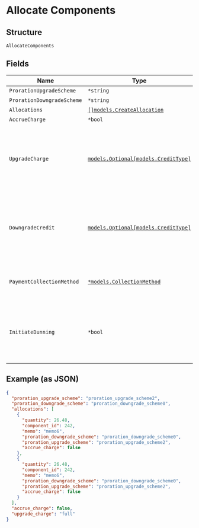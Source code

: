 
# Allocate Components

## Structure

`AllocateComponents`

## Fields

| Name | Type | Tags | Description |
|  --- | --- | --- | --- |
| `ProrationUpgradeScheme` | `*string` | Optional | - |
| `ProrationDowngradeScheme` | `*string` | Optional | - |
| `Allocations` | [`[]models.CreateAllocation`](../../doc/models/create-allocation.md) | Optional | - |
| `AccrueCharge` | `*bool` | Optional | - |
| `UpgradeCharge` | [`models.Optional[models.CreditType]`](../../doc/models/credit-type.md) | Optional | The type of credit to be created when upgrading/downgrading. Defaults to the component and then site setting if one is not provided.<br>Available values: `full`, `prorated`, `none`. |
| `DowngradeCredit` | [`models.Optional[models.CreditType]`](../../doc/models/credit-type.md) | Optional | The type of credit to be created when upgrading/downgrading. Defaults to the component and then site setting if one is not provided.<br>Available values: `full`, `prorated`, `none`. |
| `PaymentCollectionMethod` | [`*models.CollectionMethod`](../../doc/models/collection-method.md) | Optional | (Optional) If not passed, the allocation(s) will use the payment collection method on the subscription |
| `InitiateDunning` | `*bool` | Optional | If true, if the immediate component payment fails, initiate dunning for the subscription.<br>Otherwise, leave the charges on the subscription to pay for at renewal. |

## Example (as JSON)

```json
{
  "proration_upgrade_scheme": "proration_upgrade_scheme2",
  "proration_downgrade_scheme": "proration_downgrade_scheme0",
  "allocations": [
    {
      "quantity": 26.48,
      "component_id": 242,
      "memo": "memo6",
      "proration_downgrade_scheme": "proration_downgrade_scheme0",
      "proration_upgrade_scheme": "proration_upgrade_scheme2",
      "accrue_charge": false
    },
    {
      "quantity": 26.48,
      "component_id": 242,
      "memo": "memo6",
      "proration_downgrade_scheme": "proration_downgrade_scheme0",
      "proration_upgrade_scheme": "proration_upgrade_scheme2",
      "accrue_charge": false
    }
  ],
  "accrue_charge": false,
  "upgrade_charge": "full"
}
```


